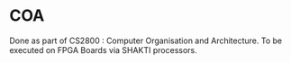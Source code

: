# COA

Done as part of CS2800 : Computer Organisation and Architecture. 
To be executed on FPGA Boards via SHAKTI processors.
